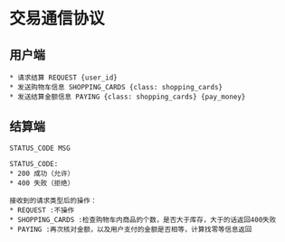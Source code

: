 # 交易通信协议

## 用户端
    * 请求结算 REQUEST {user_id}
    * 发送购物车信息 SHOPPING_CARDS {class: shopping_cards}
    * 发送结算金额信息 PAYING {class: shopping_cards} {pay_money}

## 结算端
    STATUS_CODE MSG

    STATUS_CODE:
    * 200 成功（允许）
    * 400 失败（拒绝）

    接收到的请求类型后的操作：
    * REQUEST :不操作
    * SHOPPING_CARDS :检查购物车内商品的个数，是否大于库存，大于的话返回400失败
    * PAYING :再次核对金额，以及用户支付的金额是否相等，计算找零等信息返回
